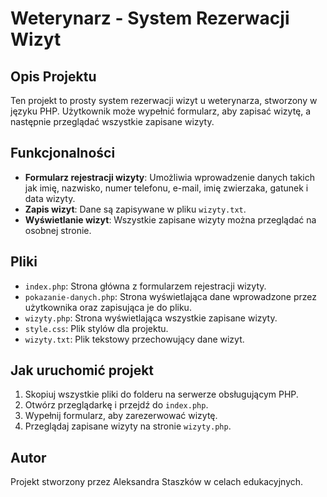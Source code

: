 # Weterynarz - System Rezerwacji Wizyt

## Opis Projektu

Ten projekt to prosty system rezerwacji wizyt u weterynarza, stworzony w języku PHP. Użytkownik może wypełnić formularz, aby zapisać wizytę, a następnie przeglądać wszystkie zapisane wizyty.

## Funkcjonalności

- **Formularz rejestracji wizyty**: Umożliwia wprowadzenie danych takich jak imię, nazwisko, numer telefonu, e-mail, imię zwierzaka, gatunek i data wizyty.
- **Zapis wizyt**: Dane są zapisywane w pliku `wizyty.txt`.
- **Wyświetlanie wizyt**: Wszystkie zapisane wizyty można przeglądać na osobnej stronie.

## Pliki

- `index.php`: Strona główna z formularzem rejestracji wizyty.
- `pokazanie-danych.php`: Strona wyświetlająca dane wprowadzone przez użytkownika oraz zapisująca je do pliku.
- `wizyty.php`: Strona wyświetlająca wszystkie zapisane wizyty.
- `style.css`: Plik stylów dla projektu.
- `wizyty.txt`: Plik tekstowy przechowujący dane wizyt.

## Jak uruchomić projekt

1. Skopiuj wszystkie pliki do folderu na serwerze obsługującym PHP.
2. Otwórz przeglądarkę i przejdź do `index.php`.
3. Wypełnij formularz, aby zarezerwować wizytę.
4. Przeglądaj zapisane wizyty na stronie `wizyty.php`.

## Autor

Projekt stworzony przez Aleksandra Staszków w celach edukacyjnych.
